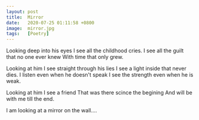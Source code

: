 ```yaml
---
layout: post
title:  Mirror
date:   2020-07-25 01:11:58 +0800
image:  mirror.jpg
tags:   [Poetry]
---
```

Looking deep into his eyes
I see all the childhood cries.
I see all the guilt that no one ever knew
With time that only grew.

Looking at him I see straight through his lies
I see a light inside that never dies.
I listen even when he doesn't speak
I see the strength even when he is weak.

Looking at him I see a friend
That was there scince the begining
And will be with me till the end.

I am looking at a mirror on the wall....